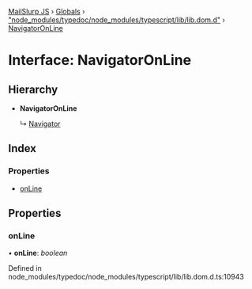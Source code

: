 [MailSlurp JS](../README.md) › [Globals](../globals.md) › ["node_modules/typedoc/node_modules/typescript/lib/lib.dom.d"](../modules/_node_modules_typedoc_node_modules_typescript_lib_lib_dom_d_.md) › [NavigatorOnLine](_node_modules_typedoc_node_modules_typescript_lib_lib_dom_d_.navigatoronline.md)

# Interface: NavigatorOnLine

## Hierarchy

* **NavigatorOnLine**

  ↳ [Navigator](_node_modules_typedoc_node_modules_typescript_lib_lib_dom_d_.navigator.md)

## Index

### Properties

* [onLine](_node_modules_typedoc_node_modules_typescript_lib_lib_dom_d_.navigatoronline.md#online)

## Properties

###  onLine

• **onLine**: *boolean*

Defined in node_modules/typedoc/node_modules/typescript/lib/lib.dom.d.ts:10943
